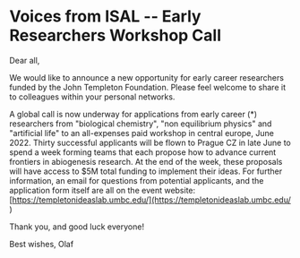 # Voices from ISAL -- Early Researchers Workshop Call

Dear all,

We would like to announce a new opportunity for early career researchers
funded by the John Templeton Foundation. Please feel welcome to share it to
colleagues within your personal networks.

A global call is now underway for applications from early career (*)
researchers from "biological chemistry", "non equilibrium physics" and
"artificial life" to an all-expenses paid workshop in central europe, June
2022. Thirty successful applicants will be flown to Prague CZ in late June
to spend a week forming teams that each propose how to advance current
frontiers in abiogenesis research. At the end of the week, these proposals
will have access to $5M total funding to implement their ideas. For further
information, an email for questions from potential applicants, and the
application form itself are all on the event website:
[https://templetonideaslab.umbc.edu/](https://templetonideaslab.umbc.edu/
)

Thank you, and good luck everyone!

Best wishes,
Olaf
